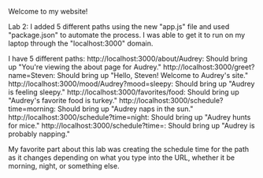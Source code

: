 Welcome to my website!

Lab 2:
I added 5 different paths using the new "app.js" file and used "package.json" to automate the process. I was able to get it to run on my laptop through the "localhost:3000" domain.

I have 5 different paths:
http://localhost:3000/about/Audrey: Should bring up "You're viewing the about page for Audrey."
http://localhost:3000/greet?name=Steven: Should bring up "Hello, Steven! Welcome to Audrey's site."
http://localhost:3000/mood/Audrey?mood=sleepy: Should bring up "Audrey is feeling sleepy."
http://localhost:3000/favorites/food: Should bring up "Audrey's favorite food is turkey."
http://localhost:3000/schedule?time=morning: Should bring up "Audrey naps in the sun."
http://localhost:3000/schedule?time=night: Should bring up "Audrey hunts for mice."
http://localhost:3000/schedule?time=: Should bring up "Audrey is probably napping."

My favorite part about this lab was creating the schedule time for the path as it changes depending on what you type into the URL, whether it be morning, night, or something else.